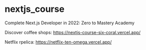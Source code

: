 # nextjs_course
Complete Next.js Developer in 2022: Zero to Mastery Academy

Discover coffee shops: https://nextjs-course-six-coral.vercel.app/

Netflix rpelica: https://netflix-ten-omega.vercel.app/
